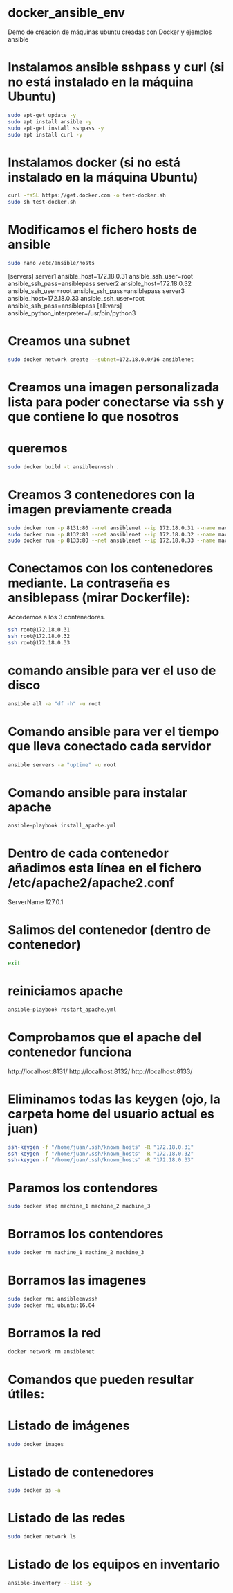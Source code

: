 # docker_ansible_env
Demo de creación de máquinas ubuntu creadas con Docker y ejemplos ansible


# Instalamos ansible sshpass y curl (si no está instalado en la máquina Ubuntu)

```bash
sudo apt-get update -y
sudo apt install ansible -y
sudo apt-get install sshpass -y
sudo apt install curl -y
```

# Instalamos docker (si no está instalado en la máquina Ubuntu)

```bash
curl -fsSL https://get.docker.com -o test-docker.sh
sudo sh test-docker.sh
```

# Modificamos el fichero hosts de ansible

```bash
sudo nano /etc/ansible/hosts
```

[servers]
server1 ansible_host=172.18.0.31 ansible_ssh_user=root ansible_ssh_pass=ansiblepass
server2 ansible_host=172.18.0.32 ansible_ssh_user=root ansible_ssh_pass=ansiblepass
server3 ansible_host=172.18.0.33 ansible_ssh_user=root ansible_ssh_pass=ansiblepass
[all:vars]
ansible_python_interpreter=/usr/bin/python3

# Creamos una subnet

```bash
sudo docker network create --subnet=172.18.0.0/16 ansiblenet
```

# Creamos una imagen personalizada lista para poder conectarse via ssh y que contiene lo que nosotros
# queremos

```bash
sudo docker build -t ansibleenvssh .
```

# Creamos 3 contenedores con la imagen previamente creada

```bash
sudo docker run -p 8131:80 --net ansiblenet --ip 172.18.0.31 --name machine_1 -d ansibleenvssh
sudo docker run -p 8132:80 --net ansiblenet --ip 172.18.0.32 --name machine_2 -d ansibleenvssh
sudo docker run -p 8133:80 --net ansiblenet --ip 172.18.0.33 --name machine_3 -d ansibleenvssh
```

# Conectamos con los contenedores mediante. La contraseña es ansiblepass (mirar Dockerfile):

Accedemos a los 3 contenedores.

```bash
ssh root@172.18.0.31
ssh root@172.18.0.32
ssh root@172.18.0.33
```

# comando ansible para ver el uso de disco

```bash
ansible all -a "df -h" -u root
```

# Comando ansible para ver el tiempo que lleva conectado cada servidor

```bash
ansible servers -a "uptime" -u root
```

# Comando ansible para instalar apache

```bash
ansible-playbook install_apache.yml
```

# Dentro de cada contenedor añadimos esta línea en el fichero /etc/apache2/apache2.conf
ServerName 127.0.1

# Salimos del contenedor (dentro de contenedor)

```bash
exit
```

# reiniciamos apache

```bash
ansible-playbook restart_apache.yml
```

# Comprobamos que el apache del contenedor funciona
http://localhost:8131/
http://localhost:8132/
http://localhost:8133/

# Eliminamos todas las keygen (ojo, la carpeta home del usuario actual es juan)

```bash
ssh-keygen -f "/home/juan/.ssh/known_hosts" -R "172.18.0.31"
ssh-keygen -f "/home/juan/.ssh/known_hosts" -R "172.18.0.32"
ssh-keygen -f "/home/juan/.ssh/known_hosts" -R "172.18.0.33"
```

# Paramos los contendores

```bash
sudo docker stop machine_1 machine_2 machine_3
```

# Borramos los contendores

```bash
sudo docker rm machine_1 machine_2 machine_3
```

# Borramos las imagenes

```bash
sudo docker rmi ansibleenvssh
sudo docker rmi ubuntu:16.04
```

# Borramos la red

```bash
docker network rm ansiblenet
```

# Comandos que pueden resultar útiles:

# Listado de imágenes

```bash
sudo docker images
```

# Listado de contenedores

```bash
sudo docker ps -a
```

# Listado de las redes

```bash
sudo docker network ls
```

# Listado de los equipos en inventario

```bash
ansible-inventory --list -y
```


